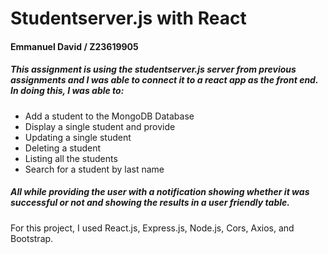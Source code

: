 # Studentserver.js with React

#### Emmanuel David / Z23619905

##### This assignment is using the studentserver.js server from previous assignments and I was able to connect it to a react app as the front end. In doing this, I was able to:

* Add a student to the MongoDB Database
* Display a single student and provide
* Updating a single student
* Deleting a student
* Listing all the students
* Search for a student by last name

##### All while providing the user with a notification showing whether it was successful or not and showing the results in a user friendly table.

For this project, I used React.js, Express.js, Node.js, Cors, Axios, and Bootstrap.

